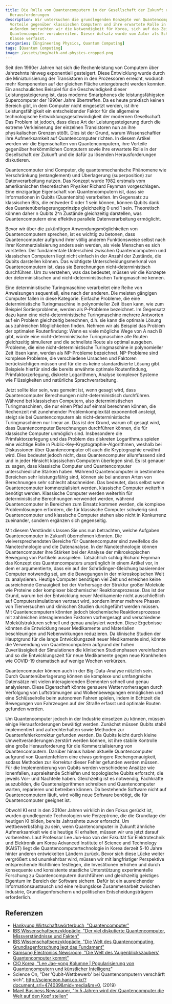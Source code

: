 ```yaml
---
title: Die Rolle von Quantencomputern in der Gesellschaft der Zukunft und die zu lösenden
  Herausforderungen
description: Wir untersuchen die grundlegenden Konzepte von Quantencomputern, ihre
  Vorteile gegenüber klassischen Computern und ihre erwartete Rolle in der Zukunft.
  Außerdem betrachten wir die Notwendigkeit für Korea, sich auf das Zeitalter der
  Quantencomputer vorzubereiten. Dieser Aufsatz wurde vom Autor als Schüler der 11.
  Klasse verfasst.
categories: [Engineering Physics, Quantum Computing]
tags: [Quantum Computing]
image: /assets/img/math-and-physics-cropped.png
---
```

Seit den 1960er Jahren hat sich die Rechenleistung von Computern über Jahrzehnte hinweg exponentiell gesteigert. Diese Entwicklung wurde durch die Miniaturisierung der Transistoren in den Prozessoren erreicht, wodurch mehr Komponenten auf der gleichen Fläche untergebracht werden konnten. Ein anschauliches Beispiel für die Geschwindigkeit dieser Leistungssteigerung ist, dass moderne Smartphones die leistungsfähigsten Supercomputer der 1990er Jahre übertreffen. Da es heute praktisch keinen Bereich gibt, in dem Computer nicht eingesetzt werden, ist ihre Leistungsfähigkeit ein entscheidender Faktor für die allgemeine technologische Entwicklungsgeschwindigkeit der modernen Gesellschaft. Das Problem ist jedoch, dass diese Art der Leistungssteigerung durch die extreme Verkleinerung der einzelnen Transistoren nun an ihre physikalischen Grenzen stößt. Dies ist der Grund, warum Wissenschaftler ihre Aufmerksamkeit auf Quantencomputer richten. In diesem Artikel werden wir die Eigenschaften von Quantencomputern, ihre Vorteile gegenüber herkömmlichen Computern sowie ihre erwartete Rolle in der Gesellschaft der Zukunft und die dafür zu lösenden Herausforderungen diskutieren.

Quantencomputer sind Computer, die quantenmechanische Phänomene wie Verschränkung (entanglement) und Überlagerung (superposition) zur Datenverarbeitung nutzen. Das Konzept wurde 1982 erstmals vom amerikanischen theoretischen Physiker Richard Feynman vorgeschlagen. 
Eine einzigartige Eigenschaft von Quantencomputern ist, dass sie Informationen in Qubits (Quantenbits) verarbeiten. Im Gegensatz zu klassischen Bits, die entweder 0 oder 1 sein können, können Qubits dank des Quantenüberlagerungsprinzips gleichzeitig 0 und 1 sein. Theoretisch können daher n Qubits 2^n Zustände gleichzeitig darstellen, was Quantencomputern eine effektive parallele Datenverarbeitung ermöglicht.

Bevor wir über die zukünftigen Anwendungsmöglichkeiten von Quantencomputern sprechen, ist es wichtig zu betonen, dass Quantencomputer aufgrund ihrer völlig anderen Funktionsweise selbst nach ihrer Kommerzialisierung anders sein werden, als viele Menschen es sich vorstellen. Der fundamentale Unterschied zwischen Quantencomputern und klassischen Computern liegt nicht einfach in der Anzahl der Zustände, die Qubits darstellen können. Das wichtigste Unterscheidungsmerkmal von Quantencomputern ist, dass sie Berechnungen nicht-deterministisch durchführen. Um zu verstehen, was das bedeutet, müssen wir die Konzepte der deterministischen und nicht-deterministischen Turingmaschine kennen.

Eine deterministische Turingmaschine verarbeitet eine Reihe von Anweisungen sequentiell, eine nach der anderen. Die meisten gängigen Computer fallen in diese Kategorie. Einfache Probleme, die eine deterministische Turingmaschine in polynomieller Zeit lösen kann, wie zum Beispiel Sortierprobleme, werden als P-Probleme bezeichnet.
Im Gegensatz dazu kann eine nicht-deterministische Turingmaschine mehrere Antworten auf ein Problem gleichzeitig berechnen, d.h. sie kann die optimale Lösung aus zahlreichen Möglichkeiten finden. Nehmen wir als Beispiel das Problem der optimalen Routenfindung: Wenn es viele mögliche Wege von A nach B gibt, würde eine nicht-deterministische Turingmaschine alle Routen gleichzeitig simulieren und die schnellste Route als optimal ausgeben. Probleme, die eine nicht-deterministische Turingmaschine in polynomieller Zeit lösen kann, werden als NP-Probleme bezeichnet.
NP-Probleme sind komplexe Probleme, die verschiedene Ursachen und Faktoren berücksichtigen müssen und für die es keine standardisierte Lösung gibt. Beispiele hierfür sind die bereits erwähnte optimale Routenfindung, Primfaktorzerlegung, diskrete Logarithmen, Analyse komplexer Systeme wie Flüssigkeiten und natürliche Sprachverarbeitung.

Jetzt sollte klar sein, was gemeint ist, wenn gesagt wird, dass Quantencomputer Berechnungen nicht-deterministisch durchführen. Während bei klassischen Computern, also deterministischen Turingmaschinen, die nur einen Pfad auf einmal berechnen können, die Rechenzeit mit zunehmender Problemkomplexität exponentiell ansteigt, steigt sie bei Quantencomputern als nicht-deterministische Turingmaschinen nur linear an. Das ist der Grund, warum oft gesagt wird, dass Quantencomputer Berechnungen durchführen können, die für klassische Computer unmöglich sind. Insbesondere die Primfaktorzerlegung und das Problem des diskreten Logarithmus spielen eine wichtige Rolle in Public-Key-Kryptographie-Algorithmen, weshalb bei Diskussionen über Quantencomputer oft auch die Kryptographie erwähnt wird.
Dies bedeutet jedoch nicht, dass Quantencomputer allumfassend sind und in jeder Hinsicht klassischen Computern überlegen sind. Es ist genauer zu sagen, dass klassische Computer und Quantencomputer unterschiedliche Stärken haben. Während Quantencomputer in bestimmten Bereichen sehr leistungsfähig sind, können sie bei anderen Arten von Berechnungen sehr schlecht abschneiden. Das bedeutet, dass selbst wenn Quantencomputer kommerzialisiert werden, klassische Computer weiterhin benötigt werden.
Klassische Computer werden weiterhin für deterministische Berechnungen verwendet werden, während Quantencomputer in Bereichen zum Einsatz kommen werden, die komplexe Problemlösungen erfordern, die für klassische Computer schwierig sind. Quantencomputer und klassische Computer stehen also nicht in Konkurrenz zueinander, sondern ergänzen sich gegenseitig.

Mit diesem Verständnis lassen Sie uns nun betrachten, welche Aufgaben Quantencomputer in Zukunft übernehmen könnten. Die vielversprechendsten Bereiche für Quantencomputer sind zweifellos die Nanotechnologie und die Datenanalyse. In der Nanotechnologie können Quantencomputer ihre Stärken bei der Analyse der mikroskopischen Bewegung von Partikeln ausspielen. Tatsächlich schlug Richard Feynman das Konzept des Quantencomputers ursprünglich in einem Artikel vor, in dem er argumentierte, dass ein auf der Schrödinger-Gleichung basierender Computer notwendig sei, um die Bewegungen in der mikroskopischen Welt zu analysieren.
Heutige Computer benötigen viel Zeit und erreichen keine ausreichende Genauigkeit bei der Vorhersage der Struktur großer Moleküle wie Proteine oder komplexer biochemischer Reaktionsprozesse. Das ist der Grund, warum bei der Entwicklung neuer Medikamente nicht ausschließlich auf Computersimulationen vertraut wird, sondern immer mehrere Phasen von Tierversuchen und klinischen Studien durchgeführt werden müssen. Mit Quantencomputern könnten jedoch biochemische Reaktionsprozesse mit zahlreichen interagierenden Faktoren vorhergesagt und verschiedene Molekülstrukturen schnell und genau analysiert werden. Diese Ergebnisse könnten die Entwicklung neuer Medikamente und Materialien beschleunigen und Nebenwirkungen reduzieren. Da klinische Studien der Hauptgrund für die lange Entwicklungszeit neuer Medikamente sind, könnte die Verwendung von Quantencomputern aufgrund der hohen Zuverlässigkeit der Simulationen die klinischen Studienphasen vereinfachen und so die Entwicklungszeit für neue Medikamente gegen neue Krankheiten wie COVID-19 dramatisch auf wenige Wochen verkürzen.

Quantencomputer können auch in der Big-Data-Analyse nützlich sein. Durch Quantenüberlagerung können sie komplexe und umfangreiche Datensätze mit vielen interagierenden Elementen schnell und genau analysieren. Diese Eigenschaft könnte genauere Wettervorhersagen durch Verfolgung von Luftströmungen und Wolkenbewegungen ermöglichen und eine Schlüsselrolle beim autonomen Fahren spielen, indem in Echtzeit die Bewegungen von Fahrzeugen auf der Straße erfasst und optimale Routen gefunden werden.

Um Quantencomputer jedoch in der Industrie einsetzen zu können, müssen einige Herausforderungen bewältigt werden. Zunächst müssen Qubits stabil implementiert und aufrechterhalten sowie Methoden zur Quantenfehlerkorrektur gefunden werden. Da Qubits leicht durch kleine Umweltveränderungen zerstört werden können, ist ihre stabile Kontrolle eine große Herausforderung für die Kommerzialisierung von Quantencomputern. Darüber hinaus haben aktuelle Quantencomputer aufgrund von Quantenfehlern eine etwas geringere Rechengenauigkeit, sodass Methoden zur Korrektur dieser Fehler gefunden werden müssen. Für die Implementierung von Qubits werden verschiedene Ansätze wie Ionenfallen, supraleitende Schleifen und topologische Qubits erforscht, die jeweils Vor- und Nachteile haben.
Gleichzeitig ist es notwendig, Fachkräfte auszubilden, die Quantenalgorithmen schreiben und Quantencomputer warten, reparieren und betreiben können. Da bestehende Software nicht auf Quantencomputern läuft, wird völlig neue Software benötigt, die für Quantencomputer geeignet ist.

Obwohl KI erst in den 2010er Jahren wirklich in den Fokus gerückt ist, wurden grundlegende Technologien wie Perzeptrone, die die Grundlage der heutigen KI bilden, bereits Jahrzehnte zuvor erforscht. Um wettbewerbsfähig zu sein, wenn Quantencomputer in Zukunft ähnliche Aufmerksamkeit wie die heutige KI erhalten, müssen wir uns jetzt darauf vorbereiten.
Laut Professor Lee Jun-koo von der Fakultät für Elektrotechnik und Elektronik am Korea Advanced Institute of Science and Technology (KAIST) liegt die Quantencomputertechnologie in Korea derzeit 5-10 Jahre hinter anderen entwickelten Ländern zurück. Bevor sich diese Lücke weiter vergrößert und unumkehrbar wird, müssen wir mit langfristiger Perspektive entsprechende Richtlinien festlegen, die Investitionen erhöhen und durch konsequente und konsistente staatliche Unterstützung experimentelle Forschung zu Quantencomputern durchführen und gleichzeitig geistiges Eigentum im Bereich der Software sichern. Dafür ist ein ausreichender Informationsaustausch und eine reibungslose Zusammenarbeit zwischen Industrie, Grundlagenforschern und politischen Entscheidungsträgern erforderlich.

## Referenzen
- [Hankyung Wirtschaftswörterbuch, "Quantencomputer"](https://dic.hankyung.com/economy/view/?seq=11787)
- [IBS Wissenschaftsenzyklopädie, "Der viel diskutierte Quantencomputer, Missverständnisse und Fakten"](https://www.ibs.re.kr/cop/bbs/BBSMSTR_000000000901/selectBoardArticle.do?nttId=14100)
- [IBS Wissenschaftsenzyklopädie, "Die Welt des Quantencomputing, Grundlagenforschung legt das Fundament"](https://www.ibs.re.kr/cop/bbs/BBSMSTR_000000000901/selectBoardArticle.do?nttId=14274)
- [Samsung Electronics Newsroom, "Die Welt des 'Augenblickszaubers' Quantencomputer kommt"](https://news.samsung.com/kr/찰나의-마법-양자컴퓨터-세계가-온다)
- [CIO Korea, "Lee Jae-yong Kolumne \| Popularisierung von Quantencomputern und künstlicher Intelligenz"](https://www.ciokorea.com/news/38257)
- Science On, "Der 'Qubit-Wettbewerb' bei Quantencomputern verschärft sich", http://scienceon.hani.co.kr/?document_srl=474039&mid=media&m=0, (2019)
- [Maeil Business Newspaper, "In 5 Jahren wird der Quantencomputer die Welt auf den Kopf stellen"](https://www.mk.co.kr/news/business/view/2018/08/515351/)
